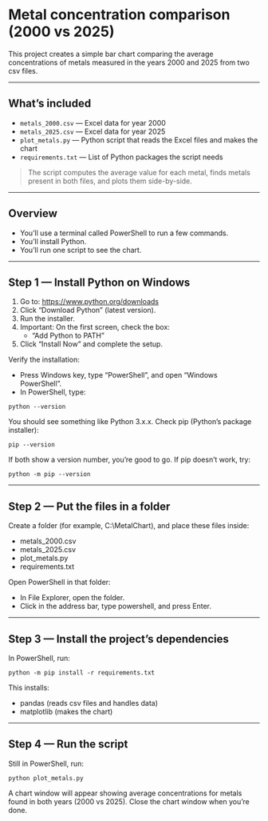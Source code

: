 # Metal concentration comparison (2000 vs 2025)

This project creates a simple bar chart comparing the average concentrations of metals measured in the years 2000 and 2025 from two csv files. 

---

## What’s included

- `metals_2000.csv` — Excel data for year 2000
- `metals_2025.csv` — Excel data for year 2025
- `plot_metals.py` — Python script that reads the Excel files and makes the chart
- `requirements.txt` — List of Python packages the script needs

> The script computes the average value for each metal, finds metals present in both files, and plots them side-by-side.

---

## Overview

- You’ll use a terminal called PowerShell to run a few commands.
- You’ll install Python.
- You’ll run one script to see the chart.

---

## Step 1 — Install Python on Windows

1. Go to: https://www.python.org/downloads
2. Click “Download Python” (latest version).
3. Run the installer.
4. Important: On the first screen, check the box:
   - “Add Python to PATH”
5. Click “Install Now” and complete the setup.

Verify the installation:
- Press Windows key, type “PowerShell”, and open “Windows PowerShell”.
- In PowerShell, type:

```
python --version
```

You should see something like Python 3.x.x.
Check pip (Python’s package installer):

```
pip --version
```

If both show a version number, you’re good to go.
If pip doesn’t work, try:

```
python -m pip --version
```

---

## Step 2 — Put the files in a folder

Create a folder (for example, C:\MetalChart), and place these files inside:
- metals_2000.csv
- metals_2025.csv
- plot_metals.py
- requirements.txt

Open PowerShell in that folder:

- In File Explorer, open the folder.
- Click in the address bar, type powershell, and press Enter.

---

## Step 3 — Install the project’s dependencies

In PowerShell, run:

```
python -m pip install -r requirements.txt
```

This installs:
- pandas (reads csv files and handles data)
- matplotlib (makes the chart)

---

## Step 4 — Run the script

Still in PowerShell, run:

```
python plot_metals.py
```

A chart window will appear showing average concentrations for metals found in both years (2000 vs 2025). Close the chart window when you’re done.
